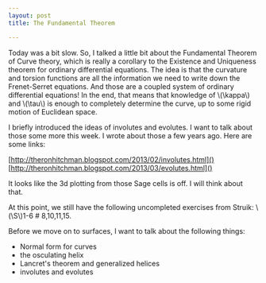 ```yaml
---
layout: post
title: The Fundamental Theorem

---
```


Today was a bit slow. So, I talked a little bit about the Fundamental Theorem of
Curve theory, which is really a corollary to the Existence and Uniqueness theorem
for ordinary differential equations. The idea is that the curvature and torsion
functions are all the information we need to write down the Frenet-Serret equations.
And those are a coupled system of ordinary differential equations! In the end, that
means that knowledge of \\(\kappa\\) and \\(\tau\\) is enough to completely
determine the curve, up to some rigid motion of Euclidean space.

I briefly introduced the ideas of involutes and evolutes. I want to talk about those
some more this week. I wrote about those a few years ago. Here are some links:

[http://theronhitchman.blogspot.com/2013/02/involutes.html]()
[http://theronhitchman.blogspot.com/2013/03/evolutes.html]()

It looks like the 3d plotting from those Sage cells is off. I will think about that.


At this point, we still have the following uncompleted exercises from Struik:
\\(\S\\)1-6 \# 8,10,11,15.

Before we move on to surfaces, I want to talk about the following things:

* Normal form for curves
* the osculating helix
* Lancret's theorem and generalized helices
* involutes and evolutes

